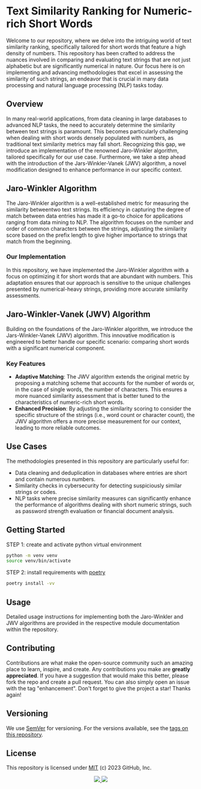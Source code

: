 # Text Similarity Ranking for Numeric-rich Short Words

Welcome to our repository, where we delve into the intriguing world of text similarity ranking, specifically tailored for short words that feature a high density of numbers. This repository has been crafted to address the nuances involved in comparing and evaluating text strings that are not just alphabetic but are significantly numerical in nature. Our focus here is on implementing and advancing methodologies that excel in assessing the similarity of such strings, an endeavor that is crucial in many data processing and natural language processing (NLP) tasks today.

## Overview

In many real-world applications, from data cleaning in large databases to advanced NLP tasks, the need to accurately determine the similarity between text strings is paramount. This becomes particularly challenging when dealing with short words densely populated with numbers, as traditional text similarity metrics may fall short. Recognizing this gap, we introduce an implementation of the renowned Jaro-Winkler algorithm, tailored specifically for our use case. Furthermore, we take a step ahead with the introduction of the Jars-Winkler-Vanek (JWV) algorithm, a novel modification designed to enhance performance in our specific context.

## Jaro-Winkler Algorithm

The Jaro-Winkler algorithm is a well-established metric for measuring the similarity betweentwo text strings. Its efficiency in capturing the degree of match between data entries has made it a go-to choice for applications ranging from data mining to NLP. The algorithm focuses on the number and order of common characters between the strings, adjusting the similarity score based on the prefix length to give higher importance to strings that match from the beginning.

### Our Implementation

In this repository, we have implemented the Jaro-Winkler algorithm with a focus on optimizing it for short words that are abundant with numbers. This adaptation ensures that our approach is sensitive to the unique challenges presented by numerical-heavy strings, providing more accurate similarity assessments.

## Jaro-Winkler-Vanek (JWV) Algorithm

Building on the foundations of the Jaro-Winkler algorithm, we introduce the Jars-Winkler-Vanek (JWV) algorithm. This innovative modification is engineered to better handle our specific scenario: comparing short words with a significant numerical component.

### Key Features

- **Adaptive Matching**: The JWV algorithm extends the original metric by proposing a matching scheme that accounts for the number of words or, in the case of single words, the number of characters. This ensures a more nuanced similarity assessment that is better tuned to the characteristics of numeric-rich short words.
- **Enhanced Precision**: By adjusting the similarity scoring to consider the specific structure of the strings (i.e., word count or character count), the JWV algorithm offers a more precise measurement for our context, leading to more reliable outcomes.

## Use Cases

The methodologies presented in this repository are particularly useful for:
- Data cleaning and deduplication in databases where entries are short and contain numerous numbers.
- Similarity checks in cybersecurity for detecting suspiciously similar strings or codes.
- NLP tasks where precise similarity measures can significantly enhance the performance of algorithms dealing with short numeric strings, such as password strength evaluation or financial document analysis.

## Getting Started

STEP 1: create and activate python virtual environment
``` bash
python -m venv venv
source venv/bin/activate
```

STEP 2: install requirements with [poetry](https://python-poetry.org/docs/#installing-with-the-official-installer)
``` bash
poetry install -vv
```

## **Usage**

Detailed usage instructions for implementing both the Jaro-Winkler and JWV algorithms are provided in the respective module documentation within the repository.

## Contributing

Contributions are what make the open-source community such an amazing place to learn, inspire, and create. Any contributions you make are **greatly appreciated**. If you have a suggestion that would make this better, please fork the repo and create a pull request. You can also simply open an issue with the tag "enhancement". Don't forget to give the project a star! Thanks again!

## Versioning

We use [SemVer](http://semver.org/) for versioning. For the versions available, see the [tags on this repository](https://github.com/VanekPetr/text-similarity-ranking/tags).


## License

This repository is licensed under [MIT](LICENSE) (c) 2023 GitHub, Inc.

<div align='center'>
<a href='https://github.com/VanekPetr/text-similarity-ranking/releases'>
<img src='https://img.shields.io/github/v/release/vanekpetr/text-similarity-ranking?color=%23FDD835&label=version&style=for-the-badge'>
</a>
<a href='https://github.com/VanekPetr/text-similarity-ranking/blob/main/LICENSE'>
<img src='https://img.shields.io/github/license/vanekpetr/text-similarity-ranking?style=for-the-badge'>
</a>
</div>
